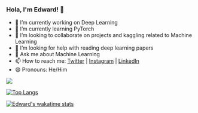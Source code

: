 ### Hola, I'm Edward! 👋

- 🔭 I’m currently working on Deep Learning
- 🌱 I’m currently learning PyTorch
- 👯 I’m looking to collaborate on projects and kaggling related to Machine Learning
- 🤔 I’m looking for help with reading deep learning papers
- 💬 Ask me about Machine Learning
- 📫 How to reach me: [Twitter](https://twitter.com/_edwardcodes) |
[Instagram](https://instagram.com/edwardcodes) |
[LinkedIn](https://linkedin.com/in/edwardcodes)
- 😄 Pronouns: He/Him

<img src = "https://github-readme-stats.vercel.app/api?username=edwardcodes&&show_icons=true&title_color=ffffff&icon_color=bb2acf&text_color=daf7dc&bg_color=151515">

[![Top Langs](https://github-readme-stats.vercel.app/api/top-langs/?username=_edwardcodes&layout=compact)](https://github.com/anuraghazra/github-readme-stats)


[![Edward's wakatime stats](https://github-readme-stats.vercel.app/api/wakatime?username=_edwardcodes)](https://github.com/anuraghazra/github-readme-stats)


